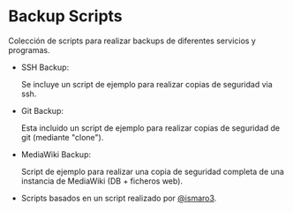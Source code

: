 # Backup Scripts
Colección de scripts para realizar backups de diferentes servicios y programas.

- SSH Backup:

  Se incluye un script de ejemplo para realizar copias de seguridad via ssh.

- Git Backup:

  Esta incluido un script de ejemplo para realizar copias de seguridad de git (mediante "clone").

- MediaWiki Backup:

  Script de ejemplo para realizar una copia de seguridad completa de una instancia de MediaWiki (DB + ficheros web).

- Scripts basados en un script realizado por [@ismaro3](https://github.com/ismaro3).
